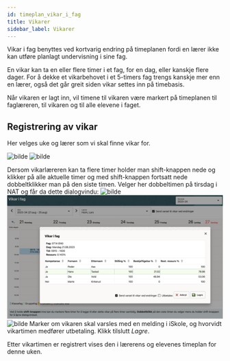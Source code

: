 ```yaml
---
id: timeplan_vikar_i_fag
title: Vikarer
sidebar_label: Vikarer
---
```

Vikar i fag benyttes ved kortvarig endring på timeplanen fordi en lærer ikke kan utføre planlagt undervisning i sine fag. 

En vikar kan ta en eller flere timer i et fag, for en dag, eller kanskje flere dager. For å dekke et vikarbehovet i et 5-timers fag trengs kanskje mer enn en lærer, også det går greit siden vikar settes inn på timebasis.

Når vikaren er lagt inn, vil timene til vikaren være markert på timeplanen til faglæreren, til vikaren og til alle elevene i faget.

## Registrering av vikar
Her velges uke og lærer som vi skal finne vikar for.

![bilde](https://github.com/user-attachments/assets/c8b19068-d1f0-4704-832d-289f2521dab2)
![bilde](https://github.com/user-attachments/assets/fe622aa7-8013-4b7a-b36f-f098ebd352f7)

Dersom  vikarlæreren kan ta flere timer holder man shift-knappen nede og klikker på alle aktuelle timer og med shift-knappen fortsatt nede dobbeltklikker man på den siste timen. Velger her dobbeltimen på tirsdag i NAT og får da dette dialogvindu:
![bilde](https://github.com/user-attachments/assets/19ff8b1e-a323-40a6-90dd-89977cc626d3)
![bilde](/img/tp_vikarer_registrering.png)
![bilde](https://github.com/user-attachments/assets/775d5046-a928-4ad3-8597-94ab4e4e9363)
Marker om vikaren skal varsles med en melding i iSkole, og hvorvidt vikartimen medfører utbetaling. Klikk tilslutt _Lagre_.

Etter vikartimen er registrert vises den i lærerens og elevenes timeplan for denne uken.



